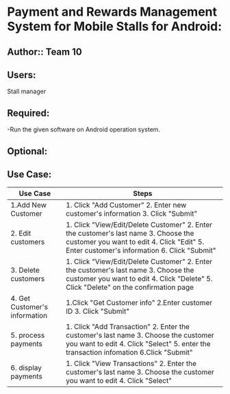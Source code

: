 # **Payment and Rewards Management System for Mobile Stalls for Android:**

**Author:**: Team 10
-------------

**Users:**
-------------
Stall manager


**Required:**
-------------
-Run the given software on Android operation system.  
 

**Optional:**
-------------


**Use Case:**
-------------
Use Case                 | Steps                               
-------------------------| ----------------------------------
1.Add New Customer       | 1. Click "Add Customer"  2. Enter new customer's information 3. Click "Submit"
2. Edit customers        | 1. Click "View/Edit/Delete Customer"  2. Enter the customer's last name 3. Choose the customer you want to edit 4. Click "Edit" 5. Enter customer's information 6. Click "Submit"
3. Delete customers      | 1. Click "View/Edit/Delete Customer"  2. Enter the customer's last name 3. Choose the customer you want to edit 4. Click "Delete" 5. Click "Delete" on the confirmation page
4. Get Customer's information| 1.Click "Get Customer info" 2.Enter customer ID 3. Click "Submit" 
5. process payments      | 1. Click "Add Transaction" 2. Enter the customer's last name 3. Choose the customer you want to edit 4. Click "Select" 5. enter the transaction infomation 6.Click "Submit"
6. display payments      |1. Click "View Transactions" 2. Enter the customer's last name 3. Choose the customer you want to edit 4. Click "Select"


